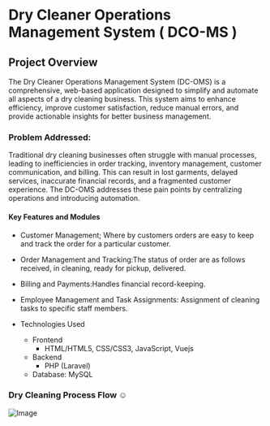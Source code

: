 # Dry Cleaner Operations Management System ( DCO-MS )


##  Project Overview
The Dry Cleaner Operations Management System (DC-OMS) is a
comprehensive, web-based application designed to simplify and automate
all aspects of a dry cleaning business. This system aims to enhance
efficiency, improve customer satisfaction, reduce manual errors, and
provide actionable insights for better business management.

### Problem Addressed:
Traditional dry cleaning businesses often struggle with manual
processes, leading to inefficiencies in order tracking, inventory
management, customer communication, and billing. This can result in
lost garments, delayed services, inaccurate financial records, and a
fragmented customer experience. The DC-OMS addresses these pain points
by centralizing operations and introducing automation.

####  Key Features and Modules

- Customer Management; Where by customers orders are easy to keep and track the order for a particular customer.

- Order Management and Tracking:The status of order are as follows received, in cleaning, ready for pickup, delivered.

- Billing and Payments:Handles financial record-keeping.

- Employee Management and Task Assignments: Assignment of cleaning tasks to specific staff members.


- Technologies Used
  - Frontend
    - HTML/HTML5, CSS/CSS3, JavaScript, Vuejs
  - Backend
    - PHP (Laravel)
  - Database: MySQL


###  Dry Cleaning Process Flow :relaxed:

![Image](https://github.com/user-attachments/assets/279790ce-cb19-4971-9634-ae503fe2aa57)




